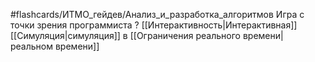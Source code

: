 #flashcards/ИТМО_гейдев/Анализ_и_разработка_алгоритмов
Игра с точки зрения программиста
?
[[Интерактивность|Интерактивная]] [[Симуляция|симуляция]] в [[Ограничения реального времени|реальном времени]]